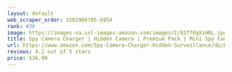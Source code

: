 ```yaml
---
layout: default 
﻿web_scraper_order: 1582906785-6954
rank: #36
image: https://images-na.ssl-images-amazon.com/images/I/81Tf0gXiHRL.jpg
title: Spy Camera Charger | Hidden Camera | Premium Pack | Mini Spy Camera 1080p | USB Charger…
url: https://www.amazon.com/Spy-Camera-Charger-Hidden-Surveillance/dp/B07GCKZKX8/ref=zg_mw_photo_36?_encoding=UTF8&psc=1&refRID=C6DA0XF7JAQBJB1KF3C0
reviews: 4.2 out of 5 stars
price: $36.99 
---
```

